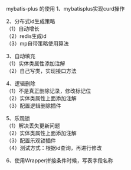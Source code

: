 mybatis-plus 的使用
1、mybatisplus实现curd操作 


2、分布式id生成策略  
（1）自动增长  
（2）redis生成id  
（3）mp自带策略使用算法  

3、自动填充  
（1）实体类属性添加注解  
（2）自己写类，实现接口方法  

4、逻辑删除  
（1）不是真正删除记录，修改标记位  
（2）实体类属性上面添加注解  
（3）配置逻辑删除插件  

5、乐观锁  
（1）解决丢失更新问题  
（2）实体类属性上面添加注解  
（3）配置乐观锁插件  
（4）测试方式：根据id查询，再进行修改  

6、使用Wrapper拼接条件时候，写表字段名称  